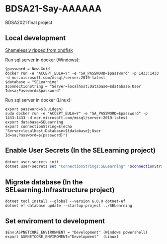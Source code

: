 # BDSA21-Say-AAAAAA
BDSA2021 final project

## Local development
[Shamelessly ripped from ondfisk](https://github.com/ondfisk/BDSA2021/blob/main/Notes.md)

Run sql server in docker (Windows):
```
$password = New-Guid
docker run -e "ACCEPT_EULA=Y" -e "SA_PASSWORD=$password" -p 1433:1433 -d mcr.microsoft.com/mssql/server:2019-latest
$database = "SELearning"
$connectionString = "Server=localhost;Database=$database;User Id=sa;Password=$password"
```

Run sql server in docker (Linux):
```
export password=$(uuidgen)
sudo docker run -e "ACCEPT_EULA=Y" -e "SA_PASSWORD=$password" -p 1433:1433 -d mcr.microsoft.com/mssql/server:2019-latest
export database=SELearning
export connectionString=$(echo "Server=localhost;Database=${database};User Id=sa;Password=${password}")
```

## Enable User Secrets (In the SELearning project)
```powershell
dotnet user-secrets init
dotnet user-secrets set "ConnectionStrings:SELearning" "$connectionString"
```

## Migrate database (In the SELearning.Infrastructure project)
```
dotnet tool install --global --version 6.0.0 dotnet-ef
dotnet ef database update --startup-project ../SELearning
```

## Set enviroment to development
```
$Env:ASPNETCORE_ENVIRONMENT = "Development" (Windows powershell)
export ASPNETCORE_ENVIROMENT="Development"  (Linux)
```
